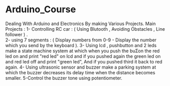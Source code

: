 # Arduino_Course
Dealing With Arduino and Electronics By making Various Projects.
Main Projects : 
1- Controlling RC car : ( Using Blutooth , Avoiding Obstacles , Line follower ) .  
2- using 7 segments : ( Display numbers from 0-9 - Display the number which you send by the keyboard ). 
3- Using lcd , pushbutton and 2 leds make a state machine system at which when you push
the buƩon the red led on and print "red led" on lcd and if you pushed again the green led on
and red led off and print "green led", And if you pushed third it back to red again.
4- Using ultrasonic sensor and buzzer make a parking system at which the buzzer decreases its delay time when the distance becomes smaller.
5-Control the buzzer tone using potentiometer.
